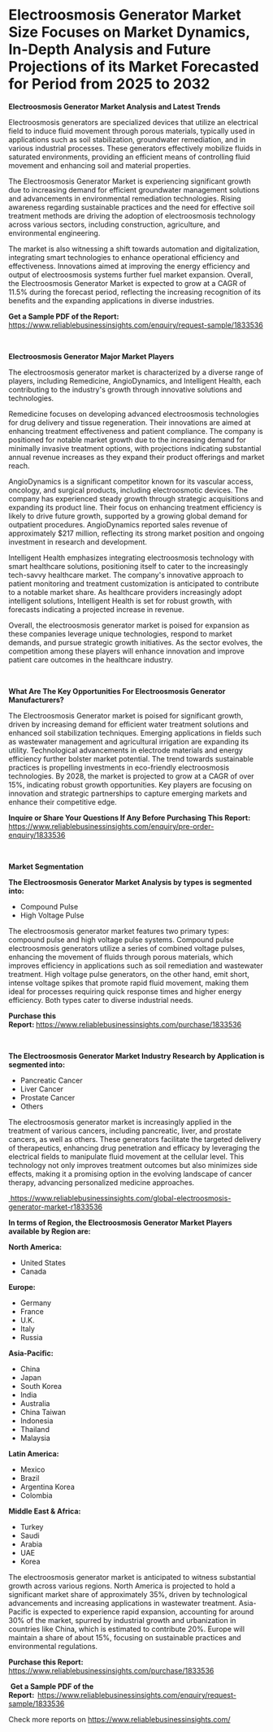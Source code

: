 <p><h1>Electroosmosis Generator Market Size Focuses on Market Dynamics, In-Depth Analysis and Future Projections of its Market Forecasted for Period from 2025 to 2032</h1></p><p><strong>Electroosmosis Generator Market Analysis and Latest Trends</strong></p>
<p><p>Electroosmosis generators are specialized devices that utilize an electrical field to induce fluid movement through porous materials, typically used in applications such as soil stabilization, groundwater remediation, and in various industrial processes. These generators effectively mobilize fluids in saturated environments, providing an efficient means of controlling fluid movement and enhancing soil and material properties.</p><p>The Electroosmosis Generator Market is experiencing significant growth due to increasing demand for efficient groundwater management solutions and advancements in environmental remediation technologies. Rising awareness regarding sustainable practices and the need for effective soil treatment methods are driving the adoption of electroosmosis technology across various sectors, including construction, agriculture, and environmental engineering.</p><p>The market is also witnessing a shift towards automation and digitalization, integrating smart technologies to enhance operational efficiency and effectiveness. Innovations aimed at improving the energy efficiency and output of electroosmosis systems further fuel market expansion. Overall, the Electroosmosis Generator Market is expected to grow at a CAGR of 11.5% during the forecast period, reflecting the increasing recognition of its benefits and the expanding applications in diverse industries.</p></p>
<p><strong>Get a Sample PDF of the Report:&nbsp;</strong> <a href="https://www.reliablebusinessinsights.com/enquiry/request-sample/1833536?utm_campaign=3007&utm_medium=2&utm_source=Github&utm_content=ia&utm_term=26032025&utm_id=electroosmosis-generator">https://www.reliablebusinessinsights.com/enquiry/request-sample/1833536</a></p>
<p>&nbsp;</p>
<p><strong>Electroosmosis Generator Major Market Players</strong></p>
<p><p>The electroosmosis generator market is characterized by a diverse range of players, including Remedicine, AngioDynamics, and Intelligent Health, each contributing to the industry's growth through innovative solutions and technologies.</p><p>Remedicine focuses on developing advanced electroosmosis technologies for drug delivery and tissue regeneration. Their innovations are aimed at enhancing treatment effectiveness and patient compliance. The company is positioned for notable market growth due to the increasing demand for minimally invasive treatment options, with projections indicating substantial annual revenue increases as they expand their product offerings and market reach.</p><p>AngioDynamics is a significant competitor known for its vascular access, oncology, and surgical products, including electroosmotic devices. The company has experienced steady growth through strategic acquisitions and expanding its product line. Their focus on enhancing treatment efficiency is likely to drive future growth, supported by a growing global demand for outpatient procedures. AngioDynamics reported sales revenue of approximately $217 million, reflecting its strong market position and ongoing investment in research and development.</p><p>Intelligent Health emphasizes integrating electroosmosis technology with smart healthcare solutions, positioning itself to cater to the increasingly tech-savvy healthcare market. The company's innovative approach to patient monitoring and treatment customization is anticipated to contribute to a notable market share. As healthcare providers increasingly adopt intelligent solutions, Intelligent Health is set for robust growth, with forecasts indicating a projected increase in revenue.</p><p>Overall, the electroosmosis generator market is poised for expansion as these companies leverage unique technologies, respond to market demands, and pursue strategic growth initiatives. As the sector evolves, the competition among these players will enhance innovation and improve patient care outcomes in the healthcare industry.</p></p>
<p>&nbsp;</p>
<p><strong>What Are The Key Opportunities For Electroosmosis Generator Manufacturers?</strong></p>
<p><p>The Electroosmosis Generator market is poised for significant growth, driven by increasing demand for efficient water treatment solutions and enhanced soil stabilization techniques. Emerging applications in fields such as wastewater management and agricultural irrigation are expanding its utility. Technological advancements in electrode materials and energy efficiency further bolster market potential. The trend towards sustainable practices is propelling investments in eco-friendly electroosmosis technologies. By 2028, the market is projected to grow at a CAGR of over 15%, indicating robust growth opportunities. Key players are focusing on innovation and strategic partnerships to capture emerging markets and enhance their competitive edge.</p></p>
<p><strong>Inquire or Share Your Questions If Any Before Purchasing This Report:</strong> <a href="https://www.reliablebusinessinsights.com/enquiry/pre-order-enquiry/1833536?utm_campaign=3007&utm_medium=2&utm_source=Github&utm_content=ia&utm_term=26032025&utm_id=electroosmosis-generator">https://www.reliablebusinessinsights.com/enquiry/pre-order-enquiry/1833536</a></p>
<p>&nbsp;</p>
<p><strong>Market Segmentation</strong></p>
<p><strong>The Electroosmosis Generator Market Analysis by types is segmented into:</strong></p>
<p><ul><li>Compound Pulse</li><li>High Voltage Pulse</li></ul></p>
<p><p>The electroosmosis generator market features two primary types: compound pulse and high voltage pulse systems. Compound pulse electroosmosis generators utilize a series of combined voltage pulses, enhancing the movement of fluids through porous materials, which improves efficiency in applications such as soil remediation and wastewater treatment. High voltage pulse generators, on the other hand, emit short, intense voltage spikes that promote rapid fluid movement, making them ideal for processes requiring quick response times and higher energy efficiency. Both types cater to diverse industrial needs.</p></p>
<p><strong>Purchase this Report:&nbsp;</strong><a href="https://www.reliablebusinessinsights.com/purchase/1833536?utm_campaign=3007&utm_medium=2&utm_source=Github&utm_content=ia&utm_term=26032025&utm_id=electroosmosis-generator">https://www.reliablebusinessinsights.com/purchase/1833536</a></p>
<p>&nbsp;</p>
<p><strong>The Electroosmosis Generator Market Industry Research by Application is segmented into:</strong></p>
<p><ul><li>Pancreatic Cancer</li><li>Liver Cancer</li><li>Prostate Cancer</li><li>Others</li></ul></p>
<p><p>The electroosmosis generator market is increasingly applied in the treatment of various cancers, including pancreatic, liver, and prostate cancers, as well as others. These generators facilitate the targeted delivery of therapeutics, enhancing drug penetration and efficacy by leveraging the electrical fields to manipulate fluid movement at the cellular level. This technology not only improves treatment outcomes but also minimizes side effects, making it a promising option in the evolving landscape of cancer therapy, advancing personalized medicine approaches.</p></p>
<p><a href="https://www.reliablebusinessinsights.com/global-electroosmosis-generator-market-r1833536?utm_campaign=3007&utm_medium=2&utm_source=Github&utm_content=ia&utm_term=26032025&utm_id=electroosmosis-generator">&nbsp;https://www.reliablebusinessinsights.com/global-electroosmosis-generator-market-r1833536</a></p>
<p><strong>In terms of Region, the Electroosmosis Generator Market Players available by Region are:</strong></p>
<p>
    <p> <strong> North America: </strong>
        <ul>
            <li>United States</li>
            <li>Canada</li>
        </ul>
        </p> 
    <p> <strong> Europe: </strong>
        <ul>
            <li>Germany</li>
            <li>France</li>
            <li>U.K.</li>
            <li>Italy</li>
            <li>Russia</li>
        </ul>
        </p> 
    <p> <strong> Asia-Pacific: </strong>
        <ul>
            <li>China</li>
            <li>Japan</li>
            <li>South Korea</li>
            <li>India</li>
            <li>Australia</li>
            <li>China Taiwan</li>
            <li>Indonesia</li>
            <li>Thailand</li>
            <li>Malaysia</li>
        </ul>
        </p> 
    <p> <strong> Latin America: </strong>
        <ul>
            <li>Mexico</li>
            <li>Brazil</li>
            <li>Argentina Korea</li>
            <li>Colombia</li>
        </ul>
        </p> 
    <p> <strong> Middle East & Africa: </strong>
        <ul>
            <li>Turkey</li>
            <li>Saudi</li>
            <li>Arabia</li>
            <li>UAE</li>
            <li>Korea</li>
        </ul>
    </p>
    </p>
<p><p>The electroosmosis generator market is anticipated to witness substantial growth across various regions. North America is projected to hold a significant market share of approximately 35%, driven by technological advancements and increasing applications in wastewater treatment. Asia-Pacific is expected to experience rapid expansion, accounting for around 30% of the market, spurred by industrial growth and urbanization in countries like China, which is estimated to contribute 20%. Europe will maintain a share of about 15%, focusing on sustainable practices and environmental regulations.</p></p>
<p><strong>Purchase this Report: </strong><a href="https://www.reliablebusinessinsights.com/purchase/1833536?utm_campaign=3007&utm_medium=2&utm_source=Github&utm_content=ia&utm_term=26032025&utm_id=electroosmosis-generator">https://www.reliablebusinessinsights.com/purchase/1833536</a></p>
<p>&nbsp;<strong>Get a Sample PDF of the Report:&nbsp;&nbsp;</strong><a href="https://www.reliablebusinessinsights.com/enquiry/request-sample/1833536?utm_campaign=3007&utm_medium=2&utm_source=Github&utm_content=ia&utm_term=26032025&utm_id=electroosmosis-generator">https://www.reliablebusinessinsights.com/enquiry/request-sample/1833536</a></p>
<p><strong></strong></p>
<p>Check more reports on <a href="https://www.reliablebusinessinsights.com/?utm_campaign=3007&utm_medium=2&utm_source=Github&utm_content=ia&utm_term=26032025&utm_id=electroosmosis-generator">https://www.reliablebusinessinsights.com/</a></p>